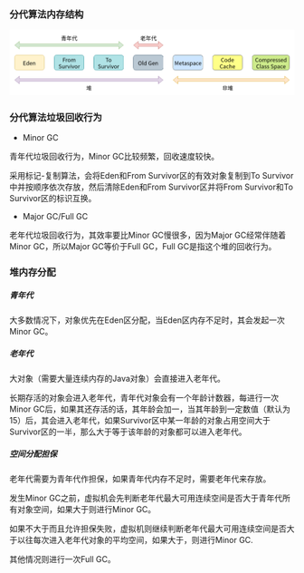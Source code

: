 ### 分代算法内存结构

<img src="./Java/JVM/image/分代算法内存结构.png" alt="分代算法内存结构"/>

### 分代算法垃圾回收行为

* Minor GC

青年代垃圾回收行为，Minor GC比较频繁，回收速度较快。

采用标记-复制算法，会将Eden和From Survivor区的有效对象复制到To Survivor中并按顺序依次存放，然后清除Eden和From Survivor区并将From Survivor和To Survivor区的标识互换。

* Major GC/Full GC

老年代垃圾回收行为，其效率要比Minor GC慢很多，因为Major GC经常伴随着Minor GC，所以Major GC等价于Full GC，Full GC是指这个堆的回收行为。

### 堆内存分配

##### 青年代

大多数情况下，对象优先在Eden区分配，当Eden区内存不足时，其会发起一次Minor GC。

##### 老年代

大对象（需要大量连续内存的Java对象）会直接进入老年代。

长期存活的对象会进入老年代，青年代对象会有一个年龄计数器，每进行一次Minor GC后，如果其还存活的话，其年龄会加一，当其年龄到一定数值（默认为15）后，其会进入老年代，如果Survivor区中某一年龄的对象占用空间大于Survivor区的一半，那么大于等于该年龄的对象都可以进入老年代。

##### 空间分配担保

老年代需要为青年代作担保，如果青年代内存不足时，需要老年代来存放。

发生Minor GC之前，虚拟机会先判断老年代最大可用连续空间是否大于青年代所有对象空间，如果大于则进行Minor GC。

如果不大于而且允许担保失败，虚拟机则继续判断老年代最大可用连续空间是否大于以往每次进入老年代对象的平均空间，如果大于，则进行Minor GC.

其他情况则进行一次Full GC。